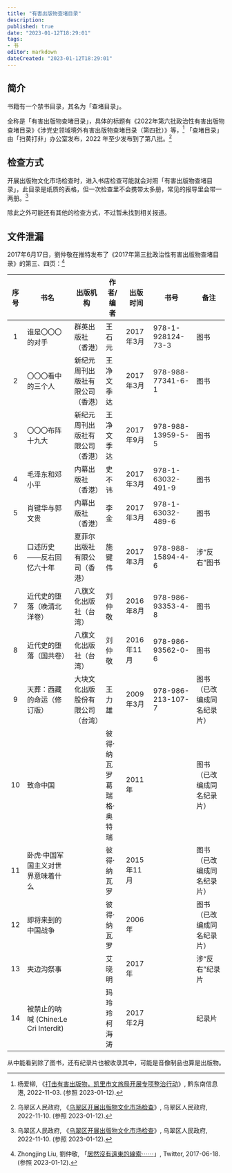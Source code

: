 ```yaml
---
title: "有害出版物查堵目录"
description:
published: true
date: "2023-01-12T18:29:01"
tags:
- 书
editor: markdown
dateCreated: "2023-01-12T18:29:01"
---
```


## 简介

书籍有一个禁书目录，其名为「查堵目录」。

全称是「有害出版物查堵目录」，具体的标题有《2022年第六批政治性有害出版物查堵目录》《涉党史领域境外有害出版物查堵目录（第四批）》等，[^204866] 「查堵目录」由「扫黄打非」办公室发布，2022 年至少发布到了第八批。[^4848]

[^204866]: 杨爱柳, 《[打击有害出版物，凯里市文旅局开展专项整治行动](https://web.archive.org/web/20230112105834/http://www.qdn.cn/html/2022/kl_1103/204866.shtml)》, 黔东南信息港, 2022-11-03. (参照 2023-01-12).

[^4848]: 乌翠区人民政府, 《[乌翠区开展出版物文化市场检查](https://web.archive.org/web/20230112111004/http://www.ycwc.gov.cn/xwzx/wcxw/2022/11/4848.html)》, 乌翠区人民政府, 2022-11-10. (参照 2023-01-12).

## 检查方式

开展出版物文化市场检查时，进入书店检查可能就会对照「有害出版物查堵目录」，此目录是纸质的表格，但一次检查里不会携带太多册，常见的报导里会带一两册。[^4848]

除此之外可能还有其他的检查方式，不过暂未找到相关报道。

## 文件泄漏

2017年6月17日，劉仲敬在推特发布了《2017年第三批政治性有害出版物查堵目录》的第三、四页：[^51072]

[^51072]: Zhongjing Liu, 劉仲敬, 「[居然沒有遠東的線索⋯⋯](https://web.archive.org/web/20230112121828/https://twitter.com/LiuZhongjing/status/876216521835651072)」, Twitter, 2017-06-18. (参照 2023-01-12).

| 序号  | 书名                                 | 出版机构                         | 作者/编者                    | 出版时间   | 书号              | 备注                       |
| :---: | ------------------------------------ | -------------------------------- | ---------------------------- | ---------- | ----------------- | -------------------------- |
|   1   | 谁是〇〇〇的对手                     | 群英出版社（香港）               | 王石元                       | 2017年3月  | 978-1-928124-73-3 | 图书                       |
|   2   | 〇〇〇看中的三个人                   | 新纪元周刊出版社有限公司（香港） | 王净文<br>季达               | 2017年3月  | 978-988-77341-6-1 | 图书                       |
|   3   | 〇〇〇布阵十九大                     | 新纪元周刊出版社有限公司（香港） | 王净文<br>季达               | 2017年9月  | 978-988-13959-5-5 | 图书                       |
|   4   | 毛泽东和邓小平                       | 内幕出版社（香港）               | 史不讳                       | 2017年3月  | 978-1-63032-491-9 | 图书                       |
|   5   | 肖键华与郭文贵                       | 内幕出版社（香港）               | 李金                         | 2017年3月  | 978-1-63032-489-6 | 图书                       |
|   6   | 口述历史——反右回忆六十年           | 夏菲尔出版社有限公司（香港）     | 施键伟                       | 2017年3月  | 978-988-15894-4-6 | 涉“反右”图书               |
|   7   | 近代史的堕落（晚清北洋卷）           | 八旗文化出版社（台湾）           | 刘仲敬                       | 2016年8月  | 978-986-93353-4-8 | 图书                       |
|   8   | 近代史的堕落（国共卷）               | 八旗文化出版社（台湾）           | 刘仲敬                       | 2016年11月 | 978-986-93562-0-6 | 图书                       |
|   9   | 天葬：西藏的命运（修订版）           | 大块文化出版股份有限公司（台湾） | 王力雄                       | 2009年3月  | 978-986-213-107-7 | 图书（已改编成同名纪录片） |
|  10   | 致命中国                             |                                  | 彼得·纳瓦罗<br>葛瑞格·奥特瑞 | 2011年     |                   | 图书（已改编成同名纪录片） |
|  11   | 卧虎·中国军国主义对世界意味着什么    |                                  | 彼得·纳瓦罗                  | 2015年11月 |                   | 图书（已改编成同名纪录片） |
|  12   | 即将来到的中国战争                   |                                  | 彼得·纳瓦罗                  | 2006年     |                   | 图书（已改编成同名纪录片） |
|  13   | 夹边沟祭事                           |                                  | 艾晓明                       | 2017年     |                   | 涉“反右”纪录片             |
|  14   | 被禁止的呐喊 (Chine:Le Cri Interdit) |                                  | 玛玲玲<br>柯海涛             | 2017年2月  |                   | 纪录片                     |

从中能看到除了图书，还有纪录片也被收录其中，可能是音像制品也算是出版物。
